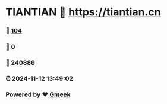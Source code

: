 # TIANTIAN :link: https://tiantian.cn 
### :page_facing_up: [104](https://tiantian.cn/tag.html) 
### :speech_balloon: 0 
### :hibiscus: 240886 
### :alarm_clock: 2024-11-12 13:49:02 
### Powered by :heart: [Gmeek](https://github.com/Meekdai/Gmeek)
